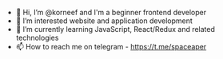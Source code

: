 - 👋 Hi, I’m @korneef and I'm a beginner frontend developer
- 👀 I’m interested website and application development
- 🌱 I’m currently learning JavaScript, React/Redux and related technologies
- 📫 How to reach me on telegram - https://t.me/spaceaper

<!---
korneef/korneef is a ✨ special ✨ repository because its `README.md` (this file) appears on your GitHub profile.
You can click the Preview link to take a look at your changes.
--->
